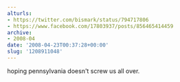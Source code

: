 ```yaml
---
alturls:
- https://twitter.com/bismark/status/794717806
- https://www.facebook.com/17803937/posts/856465414459
archive:
- 2008-04
date: '2008-04-23T00:37:28+00:00'
slug: '1208911048'
---
```


hoping pennsylvania doesn't screw us all over.

